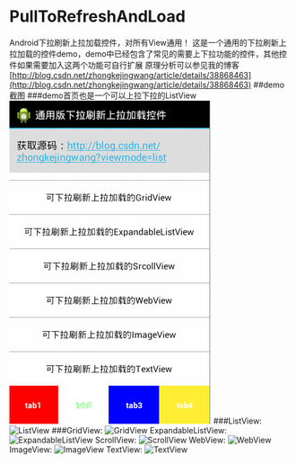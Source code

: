 PullToRefreshAndLoad
====================

Android下拉刷新上拉加载控件，对所有View通用！ 
这是一个通用的下拉刷新上拉加载的控件demo，demo中已经包含了常见的需要上下拉功能的控件，其他控件如果需要加入这两个功能可自行扩展
原理分析可以参见我的博客[http://blog.csdn.net/zhongkejingwang/article/details/38868463](http://blog.csdn.net/zhongkejingwang/article/details/38868463)
##demo截图
###demo首页也是一个可以上拉下拉的ListView
![demo首页](https://github.com/jingchenUSTC/PullToRefreshAndLoad/blob/master/screenshots/main.gif)
###ListView:
![ListView](http://img.blog.csdn.net/20140827133113883?watermark/2/text/aHR0cDovL2Jsb2cuY3Nkbi5uZXQvemhvbmdrZWppbmd3YW5n/font/5a6L5L2T/fontsize/400/fill/I0JBQkFCMA==/dissolve/70/gravity/SouthEast)
###GridView:
![GridView](https://github.com/jingchenUSTC/PullToRefreshAndLoad/tree/master/screenshots/GridView.gif)
ExpandableListView:
![ExpandableListView](https://github.com/jingchenUSTC/PullToRefreshAndLoad/tree/master/screenshots/ExpandableListView.gif)
ScrollView:
![ScrollView](https://github.com/jingchenUSTC/PullToRefreshAndLoad/tree/master/screenshots/ScrollView.gif)
WebView:
![WebView](https://github.com/jingchenUSTC/PullToRefreshAndLoad/tree/master/screenshots/WebView.gif)
ImageView:
![ImageView](https://github.com/jingchenUSTC/PullToRefreshAndLoad/tree/master/screenshots/ImageView.gif)
TextView:
![TextView](https://github.com/jingchenUSTC/PullToRefreshAndLoad/tree/master/screenshots/TextView.gif)

